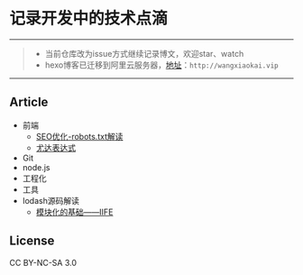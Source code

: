 # 记录开发中的技术点滴

---

> - 当前仓库改为issue方式继续记录博文，欢迎star、watch
> - hexo博客已迁移到阿里云服务器，[地址](http://wangxiaokai.vip)：`http://wangxiaokai.vip`

---


## Article

- 前端
    - [SEO优化-robots.txt解读](https://github.com/wall-wxk/blog/issues/1)
    - [尤达表达式](https://github.com/wall-wxk/blog/issues/2)
- Git
- node.js
- 工程化
- 工具
- lodash源码解读
    - [模块化的基础——IIFE](https://github.com/wall-wxk/the-road-to-lodash/issues/1)

## License
CC BY-NC-SA 3.0



